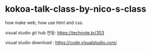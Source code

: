 # kokoa-talk-class-by-nico-s-class
how make web, how use html and css.


visual studio git hub 연동: https://technote.kr/353

visual studio download : https://code.visualstudio.com/
